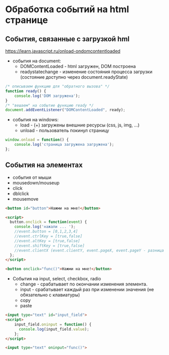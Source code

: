 # Обработка событий на html странице
 
## События, связанные с загрузкой hml

https://learn.javascript.ru/onload-ondomcontentloaded

- события на document:
  - DOMContentLoaded - html загружен, DOM построена
  - readystatechange - изменение состояния процесса загрузки (состояние доступно через document.readyState)

```js
/* описываем функцию для "обратного вызова" */
function ready() {
    console.log('DOM загружена');
}    
/* "вешаем" на событие функцию ready */
document.addEventListener("DOMContentLoaded", ready);
```

- события на windows: 
  - load - (+) загружены внешние ресурсы (css, js, img, ...)
  - unload - пользователь покинул страницу

```js
window.onload = function() {
    console.log('страница загружена загружена');
};
```

## Cобытия на элементах

- события от мыши
 - mousedown/mouseup
 - click
 - dblclick
 - mousemove
```html
<button id="button">Нажми на мне!</button>

<script>
  button.onclick = function(event) {
    console.log('нажали ... ');
    //event.button = [0,1,2,3,4] 
    //event.ctrlKey = [true,false]
    //event.altKey = [true,false]
    //event.shiftKey = [true,false]
    //event.clientX (event.clientY, event.pageX, event.pageY - разница при прокрутке)
  };
</script>

<button onclick="func()">Нажми на мне!</button>
```

- События на input, select, checkbox, radio
  - change - срабатывает по окончании изменения элемента.
  - input - срабатывает каждый раз при изменении значения (не обязательно с клавиатуры)
  - copy
  - paste
```html
<input type="text" id="input_field">
<script>
    input_field.oninput = function() {
      console.log(input_field.value);
    };
</script>

<input type="text" oninput="func()">
```